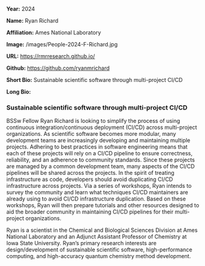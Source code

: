 **Year:** 2024

**Name:** Ryan Richard

**Affiliation:** Ames National Laboratory

**Image:** /images/People-2024-F-Richard.jpg

**URL:** https://rmrresearch.github.io/

**Github:** https://github.com/ryanmrichard

**Short Bio:** Sustainable scientific software through multi-project CI/CD

**Long Bio:**

### Sustainable scientific software through multi-project CI/CD

BSSw Fellow Ryan Richard is looking to simplify the process of using continuous integration/continuous deployment (CI/CD) across multi-project organizations. As scientific software becomes more modular, many development teams are increasingly developing and maintaining multiple projects. Adhering to best practices in software engineering means that each of these projects will rely on a CI/CD pipeline to ensure correctness, reliability, and an adherence to community standards. Since these projects are managed by a common development team, many aspects of the CI/CD pipelines will be shared across the projects. In the spirit of treating infrastructure as code, developers should avoid duplicating CI/CD infrastructure across projects. Via a series of workshops, Ryan intends to survey the community and learn what techniques CI/CD maintainers are already using to avoid CI/CD infrastructure duplication. Based on these workshops, Ryan will then prepare tutorials and other resources designed to aid the broader community in maintaining CI/CD pipelines for their multi-project organizations.

Ryan is a scientist in the Chemical and Biological Sciences Division at Ames National Laboratory and an Adjunct Assistant Professor of Chemistry at Iowa State University. Ryan’s primary research interests are design/development of sustainable scientific software, high-performance computing, and high-accuracy quantum chemistry method development.
